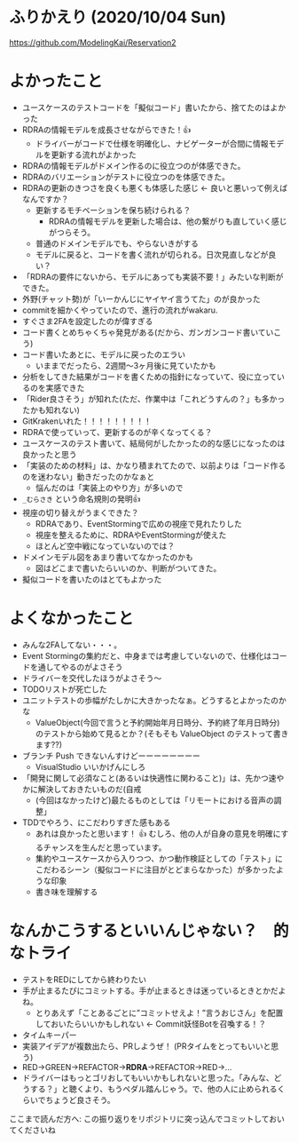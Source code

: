 ふりかえり (2020/10/04 Sun)
===

https://github.com/ModelingKai/Reservation2


# よかったこと

- ユースケースのテストコードを「擬似コード」書いたから、捨てたのはよかった
- RDRAの情報モデルを成長させながらできた！:+1:
    - ドライバーがコードで仕様を明確化し、ナビゲーターが合間に情報モデルを更新する流れがよかった
- RDRAの情報モデルがドメイン作るのに役立つのが体感できた。
- RDRAのバリエーションがテストに役立つのを体感できた。
- RDRAの更新のきつさを良くも悪くも体感した感じ ← 良いと悪いって例えばなんですか？
  - 更新するモチベーションを保ち続けられる？
      - RDRAの情報モデルを更新した場合は、他の繋がりも直していく感じがつらそう。
  - 普通のドメインモデルでも、やらないきがする
  - モデルに戻ると、コードを書く流れが切られる。日次見直しなどが良い？
- 「RDRAの要件にないから、モデルにあっても実装不要！」みたいな判断ができた。
- 外野(チャット勢)が「いーかんじにヤイヤイ言うてた」のが良かった
- commitを細かくやっていたので、進行の流れがwakaru.
- すぐさま2FAを設定したのが偉すぎる
- コード書くとめちゃくちゃ発見がある(だから、ガンガンコード書いていこう)
- コード書いたあとに、モデルに戻ったのエラい
    - いままでだったら、2週間〜3ヶ月後に見ていたかも
- 分析をしてきた結果がコードを書くための指針になっていて、役に立っているのを実感できた
- 「Rider良さそう」が知れた(ただ、作業中は「これどうすんの？」も多かったかも知れない)
- GitKrakenいれた！！！！！！！！！
- RDRAで使っていって、更新するのが辛くなってくる？
- ユースケースのテスト書いて、結局何がしたかったの的な感じになったのは良かったと思う
- 「実装のための材料」は、かなり積まれてたので、以前よりは「コード作るのを迷わない」動きだったのかなぁと
  - 悩んだのは「実装上のやり方」が多いので
- `_むらさき` という命名規則の発明:+1:
- 視座の切り替えがうまくできた？
    - RDRAであり、EventStormingで広めの視座で見れたりした
    - 視座を整えるために、RDRAやEventStormingが使えた
    - ほとんど空中戦になっていないのでは？
- ドメインモデル図をあまり書いてなかったのかも
    - 図はどこまで書いたらいいのか、判断がついてきた。
- 擬似コードを書いたのはとてもよかった

# よくなかったこと

- みんな2FAしてない・・・。
- Event Stormingの集約だと、中身までは考慮していないので、仕様化はコードを通してやるのがよさそう
- ドライバーを交代したほうがよさそう〜
- TODOリストが死亡した
- ユニットテストの歩幅がたしかに大きかったなぁ。どうするとよかったのかな
    - ValueObject(今回で言うと予約開始年月日時分、予約終了年月日時分) のテストから始めて見るとか？(そもそも ValueObject のテストって書きます??)
- ブランチ Push できないんすけどーーーーーーーー
    - VisualStudio いいかげんにしろ 
- 「開発に関して必須なこと(あるいは快適性に関わること)」は、先かつ速やかに解決しておきたいものだ(自戒
    - (今回はなかったけど)最たるものとしては「リモートにおける音声の調整」
- TDDでやろう、にこだわりすぎた感もある
    - あれは良かったと思います！ :+1: むしろ、他の人が自身の意見を明確にするチャンスを生んだと思っています。
    - 集約やユースケースから入りつつ、かつ動作検証としての「テスト」にこだわるシーン（擬似コードに注目がとどまらなかった）が多かったような印象
    - 書き味を理解する
    
# なんかこうするといいんじゃない？　的なトライ

- テストをREDにしてから終わりたい
- 手が止まるたびにコミットする。手が止まるときは迷っているときとかだよね。
    - とりあえず「ことあるごとに”コミットせえよ！”言うおじさん」を配置しておいたらいいかもしれない ← Commit妖怪Botを召喚する！？
- タイムキーパー
- 実装アイデアが複数出たら、PRしようぜ！ (PRタイムをとってもいいと思う)
- RED->GREEN->REFACTOR->**RDRA**->REFACTOR->RED->...
- ドライバーはもっとゴリおしてもいいかもしれないと思った。「みんな、どうする？」と聴くより、もうペダル踏んじゃう。で、他の人に止められるくらいでちょうど良さそう。


ここまで読んだ方へ: この振り返りをリポジトリに突っ込んでコミットしておいてくださいね

